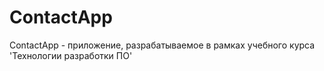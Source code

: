 # ContactApp
ContactApp - приложение, разрабатываемое в рамках учебного курса 'Технологии разработки ПО'
